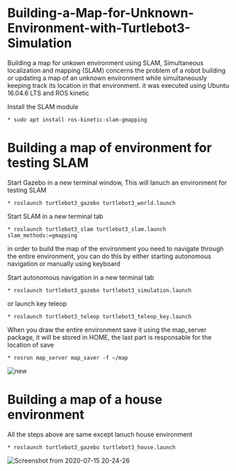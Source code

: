 # Building-a-Map-for-Unknown-Environment-with-Turtlebot3-Simulation
Building a map for unkown environment using SLAM, Simultaneous localization and mapping (SLAM) concerns the problem of a robot building or updating a map of an unknown environment while simultaneously keeping track its location in that environment.
it was executed using Ubuntu 16.04.6 LTS and ROS kinetic

Install the SLAM module 

    * sudo apt install ros-kinetic-slam-gmapping
    
# Building a map of environment for testing SLAM 
  
Start Gazebo in a new terminal window, This will lanuch an environment for testing SLAM 

    * roslaunch turtlebot3_gazebo turtlebot3_world.launch
 
Start SLAM in a new terminal tab

    * roslaunch turtlebot3_slam turtlebot3_slam.launch slam_methods:=gmapping
    
in order to build the map of the environment you need to navigate through the entire environment, you can do this by either starting autonomous navigation or manually using keyboard

Start autonomous navigation in a new terminal tab

    * roslaunch turtlebot3_gazebo turtlebot3_simulation.launch

or launch key teleop

    * roslaunch turtlebot3_teleop turtlebot3_teleop_key.launch
    
When you draw the entire environment save it using the map_server package, it will be stored in HOME, the last part is responsable for the location of save

    * rosrun map_server map_saver -f ~/map


![new](https://user-images.githubusercontent.com/67188835/87581626-ecbd6d80-c6e1-11ea-94be-2606220f037a.gif)



# Building a map of a house environment
All the steps above are same except lanuch house environment

    * roslaunch turtlebot3_gazebo turtlebot3_house.launch
  
 ![Screenshot from 2020-07-15 20-24-26](https://user-images.githubusercontent.com/67188835/87581706-0f4f8680-c6e2-11ea-85cb-47aeaa5667e6.png)
